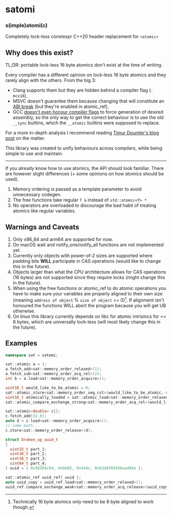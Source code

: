# satomi
### s(imple)atomi(c)

Completely lock-less constexpr C++20 header replacement for `<atomic>` 

## Why does this exist?
TL;DR: portable lock-less 16 byte atomics don't exist at the time of writing. 

Every compiler has a different opinion on lock-less 16 byte atomics and they rarely align with the others. From the big 3: 
 - Clang supports them but they are hidden behind a compiler flag (`-mcx16`), 
 - MSVC doesn't guarantee them because changing that will constitute an [ABI break](https://developercommunity.visualstudio.com/t/optimize-stdatomic-for-16-byte-types-use-interlock/498970#T-N1528823) (but they're enabled in atomic_ref), 
 - GCC [doesn't even honour compiler flags](https://gcc.gnu.org/bugzilla/show_bug.cgi?id=80878) to force generation of desired assembly, so the only way to get the correct behaviour is to use the old `__sync` builtins, which the `__atomic` builtins were supposed to replace. 

For a more in-depth analysis I recommend reading [Timur Doumler's blog post](https://timur.audio/dwcas-in-c) on the matter.

This library was created to unify behaviours across compilers, while being simple to use and maintain.

---

If you already know how to use atomics, the API should look familiar. There are however slight differences (+ some opinions on how atomics should be used). 

1. Memory ordering is passed as a template parameter to avoid unnecessary codegen.
2. The free functions take regular `T &` instead of `std::atomic<T> *` 
3. No operators are overloaded to discourage the bad habit of treating atomics like regular variables.

## Warnings and Caveats
1. Only x86_64 and arm64 are supported for now.
2. On macOS wait and notify_one/notify_all functions are not implemented yet.
3. Currently only objects with power-of-2 sizes are supported where padding bits **WILL** participate in CAS operations (would like to change this in the future).
4. Objects larger than what the CPU architecture allows for CAS operations (16 bytes) are not supported since they require locks (might change this in the future).
5. When using the free functions or atomic_ref to do atomic operations you have to make sure your variables are properly aligned to their own size (meaning `address of object` % `size of object` == 0)[^1]. If alignment isn't honoured the functions WILL abort the program because you will get UB otherwise.
6. On linux this library currently depends on libc for atomic intrisincs for <= 8 bytes, which are universally lock-less (will most likely change this in the future).

[^1]: Technically 16 byte atomics only need to be 8 byte aligned to work though.


## Examples
```c++
namespace sat = satomi;

sat::atomic a = 1;
a.fetch_add<sat::memory_order_relaxed>(1);
a.fetch_sub<sat::memory_order_acq_rel>(2);
int b = a.load<sat::memory_order_acquire>();

uint16_t would_like_to_be_atomic = 0;
sat::atomic_store<sat::memory_order_seq_cst>(would_like_to_be_atomic, uint16_t(5));
uint16_t atomically_loaded = sat::atomic_load<sat::memory_order_relaxed>(would_like_to_be_atomic);
sat::atomic_compare_exchange_strong<sat::memory_order_acq_rel>(would_like_to_be_atomic, atomically_loaded, uint16_t(2));

sat::atomic<double> c{};
c.fetch_add(32.0);
auto d = c.load<sat::memory_order_acquire>();
// some math...
c.store<sat::memory_order_release>(d);

struct broken_up_uuid_t
{
  uint32_t part_1;
  uint16_t part_2;
  uint16_t part_3;
  uint64_t part_4;
} uuid = { 0x56264c8d, 0xbb85, 0x44dc, 0xb3ddf6926baad9ee };

sat::atomic_ref uuid_ref{ uuid };
auto uuid_copy = uuid_ref.load<sat::memory_order_relaxed>();
uuid_ref.compare_exchange_weak<sat::memory_order_acq_release>(uuid_copy, { 0xc34d62f8, 0x8b76, 0x425c, 0x99e88c4bd60f227c });
```

